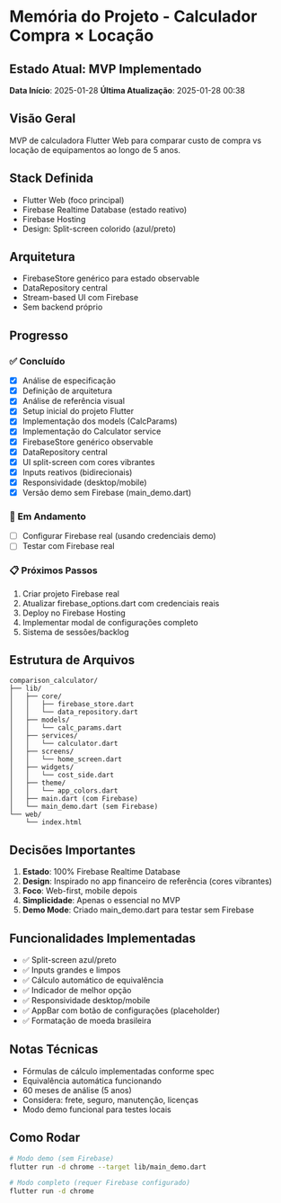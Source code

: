 # Memória do Projeto - Calculador Compra × Locação

## Estado Atual: MVP Implementado
**Data Início**: 2025-01-28
**Última Atualização**: 2025-01-28 00:38

## Visão Geral
MVP de calculadora Flutter Web para comparar custo de compra vs locação de equipamentos ao longo de 5 anos.

## Stack Definida
- Flutter Web (foco principal)
- Firebase Realtime Database (estado reativo)
- Firebase Hosting
- Design: Split-screen colorido (azul/preto)

## Arquitetura
- FirebaseStore<T> genérico para estado observable
- DataRepository central
- Stream-based UI com Firebase
- Sem backend próprio

## Progresso

### ✅ Concluído
- [x] Análise de especificação
- [x] Definição de arquitetura
- [x] Análise de referência visual
- [x] Setup inicial do projeto Flutter
- [x] Implementação dos models (CalcParams)
- [x] Implementação do Calculator service
- [x] FirebaseStore genérico observable
- [x] DataRepository central
- [x] UI split-screen com cores vibrantes
- [x] Inputs reativos (bidirecionais)
- [x] Responsividade (desktop/mobile)
- [x] Versão demo sem Firebase (main_demo.dart)

### 🔄 Em Andamento
- [ ] Configurar Firebase real (usando credenciais demo)
- [ ] Testar com Firebase real

### 📋 Próximos Passos
1. Criar projeto Firebase real
2. Atualizar firebase_options.dart com credenciais reais
3. Deploy no Firebase Hosting
4. Implementar modal de configurações completo
5. Sistema de sessões/backlog

## Estrutura de Arquivos
```
comparison_calculator/
├── lib/
│   ├── core/
│   │   ├── firebase_store.dart
│   │   └── data_repository.dart
│   ├── models/
│   │   └── calc_params.dart
│   ├── services/
│   │   └── calculator.dart
│   ├── screens/
│   │   └── home_screen.dart
│   ├── widgets/
│   │   └── cost_side.dart
│   ├── theme/
│   │   └── app_colors.dart
│   ├── main.dart (com Firebase)
│   └── main_demo.dart (sem Firebase)
└── web/
    └── index.html
```

## Decisões Importantes
1. **Estado**: 100% Firebase Realtime Database
2. **Design**: Inspirado no app financeiro de referência (cores vibrantes)
3. **Foco**: Web-first, mobile depois
4. **Simplicidade**: Apenas o essencial no MVP
5. **Demo Mode**: Criado main_demo.dart para testar sem Firebase

## Funcionalidades Implementadas
- ✅ Split-screen azul/preto
- ✅ Inputs grandes e limpos
- ✅ Cálculo automático de equivalência
- ✅ Indicador de melhor opção
- ✅ Responsividade desktop/mobile
- ✅ AppBar com botão de configurações (placeholder)
- ✅ Formatação de moeda brasileira

## Notas Técnicas
- Fórmulas de cálculo implementadas conforme spec
- Equivalência automática funcionando
- 60 meses de análise (5 anos)
- Considera: frete, seguro, manutenção, licenças
- Modo demo funcional para testes locais

## Como Rodar
```bash
# Modo demo (sem Firebase)
flutter run -d chrome --target lib/main_demo.dart

# Modo completo (requer Firebase configurado)
flutter run -d chrome
```